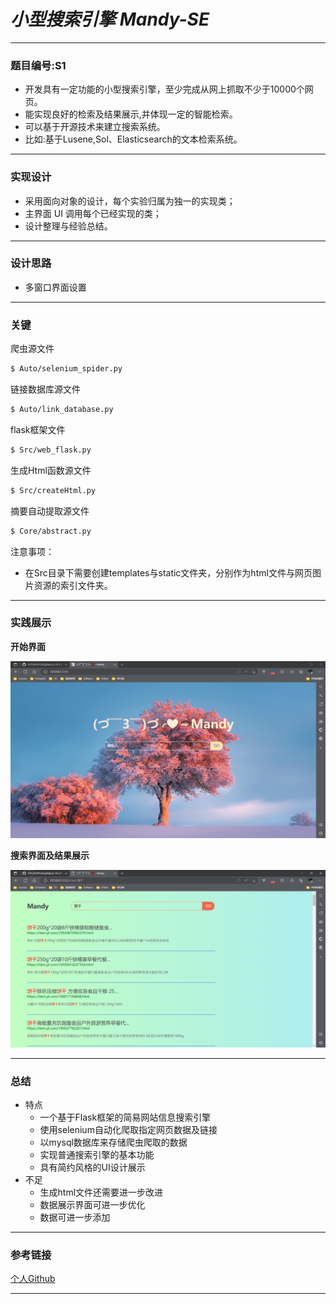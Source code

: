# ***小型搜索引擎 Mandy-SE***
___
    
### **题目编号:S1**

- 开发具有一定功能的小型搜索引擎，至少完成从网上抓取不少于10000个网页。
- 能实现良好的检索及结果展示,并体现一定的智能检索。
- 可以基于开源技术来建立搜索系统。
- 比如:基于Lusene,Sol、Elasticsearch的文本检索系统。

---

### **实现设计**

- 采用面向对象的设计，每个实验归属为独一的实现类；
- 主界面 UI 调用每个已经实现的类；
- 设计整理与经验总结。

---

### **设计思路**

- 多窗口界面设置

---

### **关键**

爬虫源文件
```bash
$ Auto/selenium_spider.py
```

链接数据库源文件
```bash
$ Auto/link_database.py
```

flask框架文件
```bash
$ Src/web_flask.py
```

生成Html函数源文件
```bash
$ Src/createHtml.py
```

摘要自动提取源文件
```bash
$ Core/abstract.py
```

注意事项：
- 在Src目录下需要创建templates与static文件夹，分别作为html文件与网页图片资源的索引文件夹。

---

### **实践展示**

**开始界面**

![avater](image/index.png)

**搜索界面及结果展示**

![avater](image/search.png)

---

### **总结**
- 特点
  - 一个基于Flask框架的简易网站信息搜索引擎
  - 使用selenium自动化爬取指定网页数据及链接
  - 以mysql数据库来存储爬虫爬取的数据
  - 实现普通搜索引擎的基本功能
  - 具有简约风格的UI设计展示
- 不足
  - 生成html文件还需要进一步改进
  - 数据展示界面可进一步优化
  - 数据可进一步添加

---

### **参考链接**

[个人Github](https://github.com/)

---